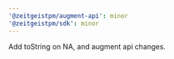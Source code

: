 ```yaml
---
'@zeitgeistpm/augment-api': minor
'@zeitgeistpm/sdk': minor
---
```


Add toString on NA, and augment api changes.
